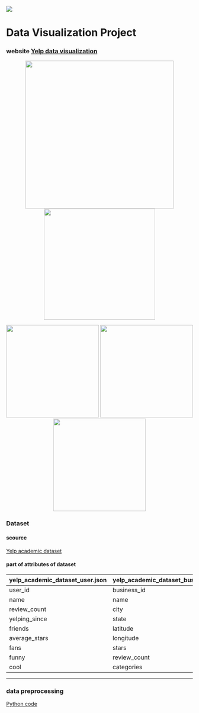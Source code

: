 ![](https://ws1.sinaimg.cn/large/006tNbRwly1fvh59oez3dj304t04uaap.jpg)
# Data Visualization Project

### website [Yelp data visualization](taviz2018.web.illinois.edu)  

<p align="center">

  <img width="400" src="https://ws1.sinaimg.cn/large/006tNbRwly1fx1e0u1ly4j31kw1md1l1.jpg">
  
  <img width="300" src="https://ws3.sinaimg.cn/large/006tNbRwly1fx1dyyqviuj31kw1vh7e8.jpg">

</p>

<p align="center">


  <img width="250" src="https://ws3.sinaimg.cn/large/006tNbRwly1fx1dyfxv8gj31kw3bftr9.jpg">
  <img width="250" src="https://ws1.sinaimg.cn/large/006tNbRwly1fx1dyrsnlqj31kw35hnge.jpg">
  <img width="250" src="https://ws3.sinaimg.cn/large/006tNbRwly1fx1dyyqviuj31kw1vh7e8.jpg">

</p>



### Dataset
#### scource

[Yelp academic dataset](https://www.kaggle.com/yelp-dataset/yelp-dataset)  

#### part of attributes of dataset

|yelp_academic_dataset_user.json|yelp_academic_dataset_business.json|yelp_academic_dataset_review.json|
|---|---|---
|user_id|business_id|review_id
|name|name|user_id
|review_count|city|business_id
|yelping_since|state|stars
|friends|latitude|date
|average_stars|longitude|text
|fans|stars|text
|funny|review_count|funny
|cool|categories|cool



****

### data preprocessing

[Python code](https://github.com/Yiqing2018/Yelp-Data-Visualization/tree/master/preprocessing)  


